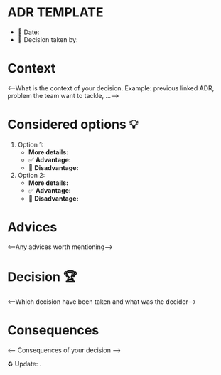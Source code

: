 # ADR TEMPLATE

- 📅 Date: 
- 👷 Decision taken by:

# Context

<--What is the context of your decision. Example: previous linked ADR, problem the team want to tackle, ...-->

# Considered options 💡

1. Option 1: 
    - **More details:** 
    - ✅ **Advantage:** 
    - 🚫 **Disadvantage:** 
2. Option 2: 
    - **More details:** 
    - ✅ **Advantage:** 
    - 🚫 **Disadvantage:** 

 
# Advices 
<--Any advices worth mentioning-->

# Decision 🏆
<--Which decision have been taken and what was the decider-->

# Consequences 
<-- Consequences of your decision -->

♻️ Update: <date>.
